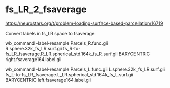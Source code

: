 # fs_LR_2_fsaverage

https://neurostars.org/t/problem-loading-surface-based-parcellation/16719

Convert labels in fs_LR space to fsaverage:

wb_command -label-resample Parcels_R.func.gii R.sphere.32k_fs_LR.surf.gii fs_R-to-fs_LR_fsaverage.R_LR.spherical_std.164k_fs_R.surf.gii BARYCENTRIC right.fsaverage164.label.gii

wb_command -label-resample Parcels_L.func.gii L.sphere.32k_fs_LR.surf.gii fs_L-to-fs_LR_fsaverage.L_LR.spherical_std.164k_fs_L.surf.gii BARYCENTRIC left.fsaverage164.label.gii

